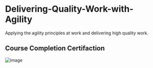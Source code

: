 # Delivering-Quality-Work-with-Agility
Applying the agility principles at work and delivering high quality work.

## Course Completion Certifaction
![image](https://github.com/user-attachments/assets/59f7f46b-ad34-43e1-acb5-33f55bd35de0)
